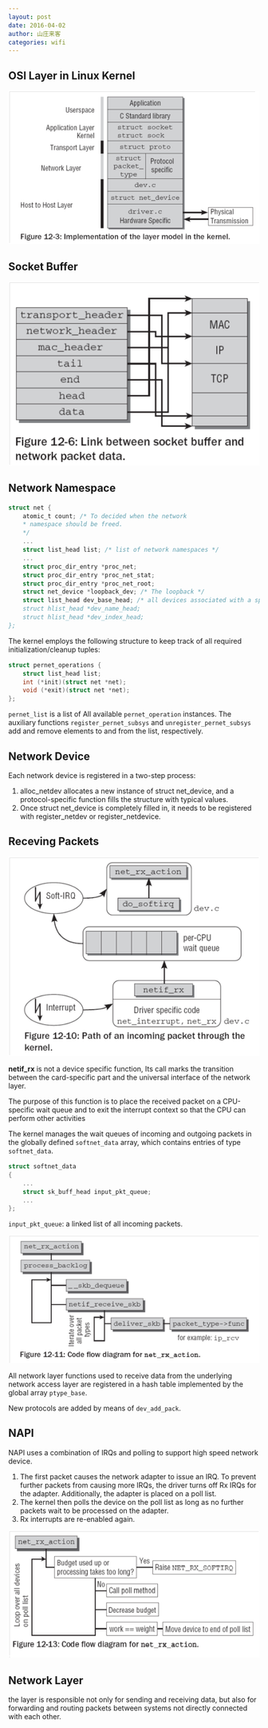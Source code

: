 ```yaml
---
layout: post
date: 2016-04-02
author: 山庄来客
categories: wifi 
---
```


## OSI Layer in Linux Kernel  
![10](/images/2016/2016040210.png)

## Socket Buffer  
![11](/images/2016/2016040211.png)

## Network Namespace  
```c
struct net {
	atomic_t count; /* To decided when the network
	* namespace should be freed.
	*/
	...
	struct list_head list; /* list of network namespaces */
	...
	struct proc_dir_entry *proc_net;
	struct proc_dir_entry *proc_net_stat;
	struct proc_dir_entry *proc_net_root;
	struct net_device *loopback_dev; /* The loopback */
	struct list_head dev_base_head; /* all devices associated with a specific namespace
	struct hlist_head *dev_name_head;
	struct hlist_head *dev_index_head;
};
```

The kernel employs the following structure to keep track of all required initialization/cleanup tuples:  

```c
struct pernet_operations {
	struct list_head list;
	int (*init)(struct net *net);
	void (*exit)(struct net *net);
};
```

`pernet_list` is a list of All available `pernet_operation` instances. The auxiliary functions `register_pernet_subsys` and `unregister_pernet_subsys` add and remove elements to and from the list, respectively.

## Network Device  
Each network device is registered in a two-step process:   
1.	alloc_netdev allocates a new instance of struct net_device, and a protocol-specific function fills the structure with typical values.    
2.	Once struct net_device is completely filled in, it needs to be registered with register_netdev or register_netdevice.   

## Receving Packets  
![12](/images/2016/2016040212.png)

**netif_rx** is not a device specific function, Its call marks the transition between the card-specific part and the universal interface of the network layer.

The purpose of this function is to place the received packet on a CPU-specific wait queue and to exit the interrupt context so that the CPU can perform other activities

The kernel manages the wait queues of incoming and outgoing packets in the globally defined
`softnet_data` array, which contains entries of type `softnet_data`.  

```c
struct softnet_data
{
	...
	struct sk_buff_head input_pkt_queue;
	...
};
```

`input_pkt_queue`: a linked list of all incoming packets.

![13](/images/2016/2016040213.png)

All network layer functions used to receive data from the underlying network access layer are registered in a hash table implemented by the global array `ptype_base`.

New protocols are added by means of `dev_add_pack`.

## NAPI  
NAPI uses a combination of IRQs and polling to support high speed network device.    
1. The first packet causes the network adapter to issue an IRQ. To prevent further packets from
causing more IRQs, the driver turns off Rx IRQs for the adapter. Additionally, the adapter is
placed on a poll list.   
2. The kernel then polls the device on the poll list as long as no further packets wait to be processed on the adapter.   
3. Rx interrupts are re-enabled again.   

![14](/images/2016/2016040214.png)

## Network Layer  
the layer is responsible not only for sending and receiving data, but also for forwarding and routing packets between systems not directly connected with each other.   


